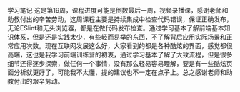 ﻿学习笔记
这是第19周，课程进度可能是倒数最后一周，视频录播课，感谢老师和助教付出的辛苦劳动，这周课程主要是持续集成中检查代码错误，保证正确发布，无论ESlint和无头浏览器，都是在做代码发布检查。通过学习基本了解前端基本知识体系，但是还是实践太少，有些轻而易举的东西，不了解背后应用实际场景和正常应用次数。现在互联网发展这么好，大家看到的都是各种酷炫的界面，感觉都很高端，这也是我学习前端训练营的初衷，通过学习基本了解了大致流程，但是很多细节还得逐步探索，做任何一个事情，没有那么轻易容易理解，要是有一些酷炫页面分析就更好了，可能我不太懂，提的建议也不一定在点子上。总之感谢老师和助教付出的艰辛劳动。